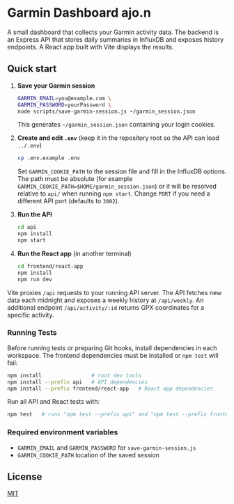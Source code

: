# Garmin Dashboard ajo.n

A small dashboard that collects your Garmin activity data. The backend is an Express API that stores daily summaries in InfluxDB and exposes history endpoints. A React app built with Vite displays the results.

## Quick start

1. **Save your Garmin session**

   ```bash
   GARMIN_EMAIL=you@example.com \
   GARMIN_PASSWORD=yourPassword \
   node scripts/save-garmin-session.js ~/garmin_session.json
   ```

   This generates `~/garmin_session.json` containing your login cookies.

2. **Create and edit `.env`** (keep it in the repository root so the API can load `../.env`)

   ```bash
   cp .env.example .env
   ```

   Set `GARMIN_COOKIE_PATH` to the session file and fill in the InfluxDB
   options. The path must be absolute (for example
   `GARMIN_COOKIE_PATH=$HOME/garmin_session.json`) or it will be resolved
   relative to `api/` when running `npm start`. Change `PORT` if you need a
   different API port (defaults to `3002`).

3. **Run the API**

   ```bash
   cd api
   npm install
   npm start
   ```

4. **Run the React app** (in another terminal)

   ```bash
   cd frontend/react-app
   npm install
   npm run dev
   ```

Vite proxies `/api` requests to your running API server. The API fetches new data each midnight and exposes a weekly history at `/api/weekly`.
An additional endpoint `/api/activity/:id` returns GPX coordinates for a specific activity.

### Running Tests

Before running tests or preparing Git hooks, install dependencies in each
workspace. The frontend dependencies must be installed or `npm test` will fail:

```bash
npm install                # root dev tools
npm install --prefix api   # API dependencies
npm install --prefix frontend/react-app   # React app dependencies
```

Run all API and React tests with:

```bash
npm test   # runs "npm test --prefix api" and "npm test --prefix frontend/react-app"
```

### Required environment variables

- `GARMIN_EMAIL` and `GARMIN_PASSWORD` for `save-garmin-session.js`
- `GARMIN_COOKIE_PATH` location of the saved session

## License

[MIT](LICENSE)
